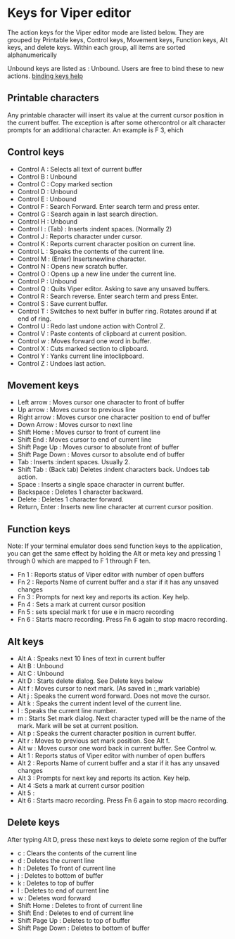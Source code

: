 # Keys for Viper editor

The action keys for the Viper editor mode are listed below. They are grouped by
Printable keys, Control keys, Movement keys, Function keys, Alt keys, and delete keys.
Within each group, all items are sorted alphanumerically

Unbound keys are listed as : Unbound. 
Users are free to bind these to new actions. [binding keys help](bind)



## Printable characters

Any printable character will insert its value at the current cursor position in the current buffer.
The exception is after some othercontrol or alt character prompts for an additional character.
An example is F 3, ehich

## Control keys

- Control A  : Selects all text of current buffer
- Control B : Unbound
- Control C  :  Copy marked section
- Control D : Unbound
- Control E : Unbound
- Control F : Search Forward. Enter search term and press enter.
- Control G : Search again in last search direction.
- Control H : Unbound
- Control I : (Tab) : Inserts :indent spaces. (Normally 2)
- Control J : Reports character under cursor.
- Control K : Reports current character position on current line.
- Control L : Speaks the contents of the current line.
- Control M : (Enter) Insertsnewline character.
- Control N : Opens new scratch buffer.
- Control O : Opens up a new line under the current line. 
- Control P : Unbound
- Control Q : Quits Viper editor. Asking to save any unsaved buffers.
- Control R : Search reverse. Enter search term and press Enter.
- Control S : Save current buffer.
- Control T : Switches to next buffer in buffer ring. Rotates around if at end of ring.
- Control U : Redo last undone action with Control Z.
- Control V : Paste contents of clipboard at current position.
- Control w : Moves forward one word in buffer.
- Control X : Cuts marked section to clipboard.
- Control Y : Yanks current line intoclipboard.
- Control Z : Undoes last action.

## Movement keys

- Left arrow : Moves cursor one character to front of buffer 
- Up arrow : Moves cursor to previous line
- Right arrow : Moves cursor one character position to end of buffer
- Down Arrow :  Moves cursor to next line
- Shift Home : Moves cursor to front of current line
- Shift End : Moves cursor to end of current line
- Shift Page Up : Moves cursor to absolute front of buffer
- Shift Page Down : Moves cursor to absolute end of buffer
- Tab : Inserts :indent spaces. Usually 2.
- Shift Tab : (Back tab) Deletes :indent characters back. Undoes tab action.
- Space : Inserts a single space character in current buffer.
- Backspace : Deletes 1 character backward.
- Delete : Deletes 1 character forward.
- Return, Enter : Inserts new line character at current cursor position.

## Function keys

Note: If your terminal emulator does send function keys to the application,
you can get the same effect by holding the Alt or meta key and pressing 1 through 0
which are mapped to F 1 through F ten.


- Fn 1 : Reports status of Viper editor with number of open buffers
- Fn 2 : Reports Name of current buffer and a star if it has any unsaved changes
- Fn 3 : Prompts for next key and reports its action. Key help.
- Fn 4 : Sets a mark at current cursor position
- Fn 5 : sets special mark t for use e in macro recording
- Fn 6 : Starts macro recording. Press Fn 6 again to stop macro recording.


## Alt keys


- Alt A :  Speaks next 10 lines of text in current buffer
- Alt B : Unbound
- Alt C : Unbound
- Alt D : Starts delete dialog. See Delete keys below
- Alt f : Moves cursor to next mark. (As saved in :_mark variable)
- Alt j : Speaks the current word forward. Does not move the cursor.
- Alt k : Speaks the current indent level of the current line.
- l : Speaks the current line number.
- m : Starts Set mark dialog. Next character typed will be the name of the mark. Mark will be set at current position.
- Alt p : Speaks the current character position in current buffer.
- Alt r : Moves to previous set mark position. See Alt f.
- Alt w : Moves cursor one word back in current buffer. See Control w.
- Alt 1  : Reports status of Viper editor with number of open buffers
- Alt 2 : Reports Name of current buffer and a star if it has any unsaved changes
- Alt 3 : Prompts for next key and reports its action. Key help.
- Alt 4 :Sets a mark at current cursor position
- Alt 5 :
- Alt 6 : Starts macro recording. Press Fn 6 again to stop macro recording.

## Delete keys

After typing Alt D, press these next keys to delete some region of the buffer

- c : Clears the contents of the current line
- d : Deletes the current line
- h : Deletes To front of current line
- j : Deletes to bottom of buffer
- k : Deletes to top of buffer
- l : Deletes to end of current line
- w :  Deletes word forward
- Shift Home : Deletes to front of current line
- Shift End : Deletes to end of current line
- Shift Page Up : Deletes to top of buffer
- Shift Page Down : Deletes to bottom of buffer
